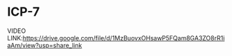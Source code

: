 # ICP-7
VIDEO LINK:https://drive.google.com/file/d/1MzBuovxOHsawP5FQam8GA3ZO8rR1iaAm/view?usp=share_link
